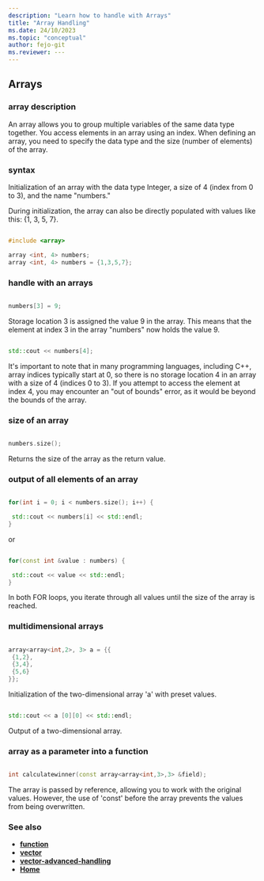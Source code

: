 ```yaml
---
description: "Learn how to handle with Arrays"
title: "Array Handling"
ms.date: 24/10/2023
ms.topic: "conceptual"
author: fejo-git
ms.reviewer: ---
---
```


## Arrays

### array description

An array allows you to group multiple variables of the same data type together. You access elements in an array using an index. When defining an array, you need to specify the data type and the size (number of elements) of the array.

### syntax

Initialization of an array with the data type Integer, a size of 4 (index from 0 to 3), and the name "numbers."

During initialization, the array can also be directly populated with values like this: {1, 3, 5, 7}.

```cpp

#include <array>

array <int, 4> numbers;
array <int, 4> numbers = {1,3,5,7};

```

### handle with an arrays

```cpp

numbers[3] = 9;

```

Storage location 3 is assigned the value 9 in the array. This means that the element at index 3 in the array "numbers" now holds the value 9.

```cpp

std::cout << numbers[4];

```

It's important to note that in many programming languages, including C++, array indices typically start at 0, so there is no storage location 4 in an array with a size of 4 (indices 0 to 3). If you attempt to access the element at index 4, you may encounter an "out of bounds" error, as it would be beyond the bounds of the array.

### size of an array

```cpp

numbers.size();

```

Returns the size of the array as the return value.

### output of all elements of an array

```cpp

for(int i = 0; i < numbers.size(); i++) {

 std::cout << numbers[i] << std::endl;
}

```

or

```cpp

for(const int &value : numbers) {

 std::cout << value << std::endl;
}

```

In both FOR loops, you iterate through all values until the size of the array is reached.

### multidimensional arrays

```cpp

array<array<int,2>, 3> a = {{
 {1,2},
 {3,4},
 {5,6}
}};

```

Initialization of the two-dimensional array 'a' with preset values.

```cpp

std::cout << a [0][0] << std::endl;

```

Output of a two-dimensional array.

### array as a parameter into a function

```cpp

int calculatewinner(const array<array<int,3>,3> &field);

```

The array is passed by reference, allowing you to work with the original values. However, the use of 'const' before the array prevents the values from being overwritten.

### See also

- **[function](../docs/functions.md)**
- **[vector](../docs/vector.md)**
- **[vector-advanced-handling](../docs/vector_advanced_handling.md)**
- **[Home](../README.md)**
